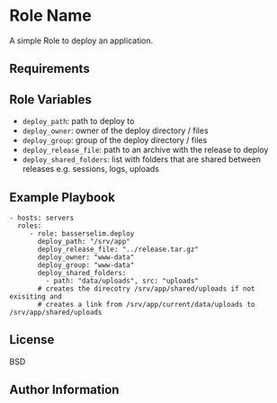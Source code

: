 Role Name
=========

A simple Role to deploy an application.


Requirements
------------

Role Variables
--------------

* `deploy_path`: path to deploy to
* `deploy_owner`: owner of the deploy directory / files
* `deploy_group`: group of the deploy directory / files
* `deploy_release_file`: path to an archive with the release to deploy
* `deploy_shared_folders`: list with folders that are shared between releases e.g. sessions, logs, uploads

Example Playbook
----------------

    - hosts: servers
      roles:
         - role: basserselim.deploy
           deploy_path: "/srv/app"
           deploy_release_file: "../release.tar.gz"
           deploy_owner: "www-data"
           deploy_group: "www-data"
           deploy_shared_folders:
             - path: "data/uploads", src: "uploads"
           # creates the direcotry /srv/app/shared/uploads if not exisiting and 
           # creates a link from /srv/app/current/data/uploads to /srv/app/shared/uploads


License
-------

BSD

Author Information
------------------

